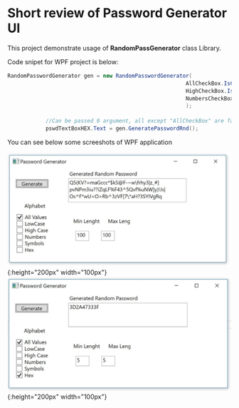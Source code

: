 <H1>Short review of Password Generator UI</H1> 

This project demonstrate usage of <b>RandomPassGenerator</b> class Library.

Code snipet for WPF project is below: 
```C#
RandomPasswordGenerator gen = new RandomPasswordGenerator(
                                                        AllCheckBox.IsChecked, LowCheckBox.IsChecked, 
                                                        HighCheckBox.IsChecked, SymbolsCheckBox.IsChecked, 
                                                        NumbersCheckBox.IsChecked, HEXBox.IsChecked
                                                        );

            //Can be passed 0 argument, all except "AllCheckBox" are false by default
            pswdTextBoxHEX.Text = gen.GeneratePasswordRnd();
```														
You can see below some screeshots of WPF application

![Result](Images/PassGen.JPG){:height="200px" width="100px"}
![Result](Images/PassGenHEX.JPG){:height="200px" width="100px"}